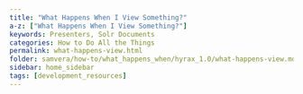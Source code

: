 ```yaml
---
title: "What Happens When I View Something?"
a-z: ["What Happens When I View Something?"]
keywords: Presenters, Solr Documents
categories: How to Do All the Things
permalink: what-happens-view.html
folder: samvera/how-to/what_happens_when/hyrax_1.0/what-happens-view.md
sidebar: home_sidebar
tags: [development_resources]
---
```

